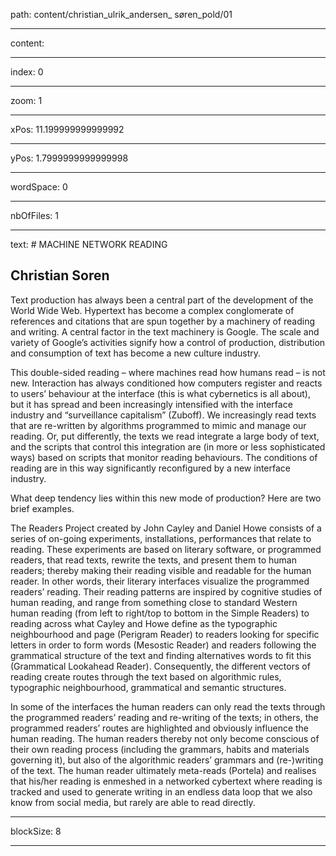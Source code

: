 path: content/christian_ulrik_andersen_ søren_pold/01

----

content: 

----

index: 0

----

zoom: 1

----

xPos: 11.199999999999992

----

yPos: 1.7999999999999998

----

wordSpace: 0

----

nbOfFiles: 1

----

text: # MACHINE NETWORK READING
## Christian Soren

Text production has always been a central part of the development of the World Wide Web. Hypertext has become a complex conglomerate of references and citations that are spun together by a machinery of reading and writing. A central factor in the text machinery is Google. The scale and variety of Google’s activities signify how a control of production, distribution and consumption of text has become a new culture industry. 

This double-sided reading – where machines read how humans read – is not new. Interaction has always conditioned how computers register and reacts to users’ behaviour at the interface (this is what cybernetics is all about), but it has spread and been increasingly intensified with the interface industry and “surveillance capitalism” (Zuboff). We increasingly read texts that are re-written by algorithms programmed to mimic and manage our reading. Or, put differently, the texts we read integrate a large body of text, and the scripts that control this integration are (in more or less sophisticated ways) based on scripts that monitor reading behaviours. The conditions of reading are in this way significantly reconfigured by a new interface industry. 

What deep tendency lies within this new mode of production? Here are two brief examples.

The Readers Project created by John Cayley and Daniel Howe consists of a series of on-going experiments, installations, performances that relate to reading. These experiments are based on literary software, or programmed readers, that read texts, rewrite the texts, and present them to human readers; thereby making their reading visible and readable for the human reader. In other words, their literary interfaces visualize the programmed readers’ reading. Their reading patterns are inspired by cognitive studies of human reading, and range from something close to standard Western human reading (from left to right/top to bottom in the Simple Readers) to reading across what Cayley and Howe define as the typographic neighbourhood and page (Perigram Reader) to readers looking for specific letters in order to form words (Mesostic Reader) and readers following the grammatical structure of the text and finding alternatives words to fit this (Grammatical Lookahead Reader). Consequently, the different vectors of reading create routes through the text based on algorithmic rules, typographic neighbourhood, grammatical and semantic structures. 

In some of the interfaces the human readers can only read the texts through the programmed readers’ reading and re-writing of the texts; in others, the programmed readers’ routes are highlighted and obviously influence the human reading. The human readers thereby not only become conscious of their own reading process (including the grammars, habits and materials governing it), but also of the algorithmic readers’ grammars and (re-)writing of the text. The human reader ultimately meta-reads (Portela) and realises that his/her reading is enmeshed in a networked cybertext where reading is tracked and used to generate writing in an endless data loop that we also know from social media, but rarely are able to read directly.

----

blockSize: 8

----

